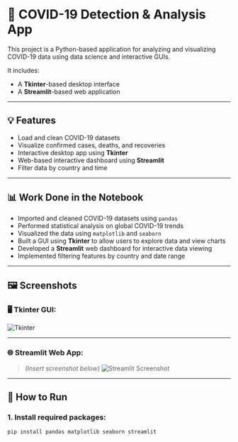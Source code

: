 # 🦠 COVID-19 Detection & Analysis App

This project is a Python-based application for analyzing and visualizing COVID-19 data using data science and interactive GUIs.

It includes:
- A **Tkinter**-based desktop interface
- A **Streamlit**-based web application

---

## 💡 Features

- Load and clean COVID-19 datasets
- Visualize confirmed cases, deaths, and recoveries
- Interactive desktop app using **Tkinter**
- Web-based interactive dashboard using **Streamlit**
- Filter data by country and time

---

## 📊 Work Done in the Notebook

- Imported and cleaned COVID-19 datasets using `pandas`
- Performed statistical analysis on global COVID-19 trends
- Visualized the data using `matplotlib` and `seaborn`
- Built a GUI using **Tkinter** to allow users to explore data and view charts
- Developed a **Streamlit** web dashboard for interactive data viewing
- Implemented filtering features by country and date range

---

## 🖼️ Screenshots

### 🖥️ Tkinter GUI:
![Tkinter](https://github.com/user-attachments/assets/c43c1905-e2aa-4546-8035-62850daa016b)

---

### 🌐 Streamlit Web App:
> *(Insert screenshot below)*
![Streamlit Screenshot](screenshots/streamlit_screenshot.png)

---

## 🚀 How to Run

### 1. Install required packages:

```bash
pip install pandas matplotlib seaborn streamlit
